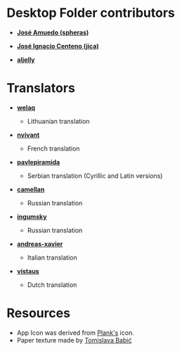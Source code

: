 # Desktop Folder contributors

* **[José Amuedo (spheras)](https://github.com/spheras)**

* **[José Ignacio Centeno (jica)](https://github.com/jica)**

* **[aljelly](https://github.com/aljelly)**

# Translators  

* **[welaq](https://github.com/welaq)**
  * Lithuanian translation

* **[nvivant](https://github.com/nvivant)**
  * French translation

* **[pavlepiramida](https://github.com/pavlepiramida)**
  * Serbian translation (Cyrillic and Latin versions)

* **[camellan](https://github.com/camellan)**
  * Russian translation

* **[ingumsky](https://github.com/ingumsky)**
  * Russian translation

* **[andreas-xavier](https://github.com/andreas-xavier)**
  * Italian translation

* **[vistaus](https://github.com/vistaus)**
  * Dutch translation

# Resources

* App Icon was derived from [Plank's](https://launchpad.net/plank) icon.
* Paper texture made by [Tomislava Babić](https://www.behance.net/antitomi)
